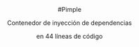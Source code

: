 <center class="vcenter">
#Pimple

Contenedor de inyección de dependencias 
<p class="incremental">
en 44 líneas de código
</p>
</center>

